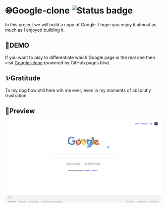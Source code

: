 # 🌐Google-clone ![Status badge](https://img.shields.io/badge/status-completed-green)

In this project we will build a copy of Google. I hope you enjoy it almost as much as I enjoyed building it.
## 🚀DEMO
If you want to play to differentiate which Google page is the real one then visit [Google-clone](https://luiscadillo.github.io/Google-clone/ "website") (powered by GitHub pages btw)
## ✨Gratitude 
To my dog how still here wih me ever, even in my moments of absolutly frustration.
## 👀Preview
![Screenshot](Google-clone.png) 
 
